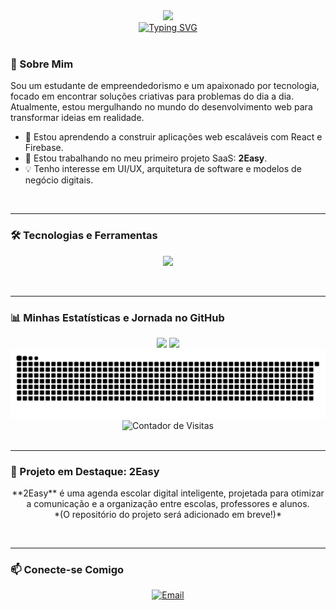 <div align="center">
  <img src="https://media.giphy.com/media/M9gbBd9nbDrOTu1Mqx/giphy.gif" width="100"/>
</div>

<div align="center">
  <a href="https://git.io/typing-svg"><img src="https://readme-typing-svg.herokuapp.com?font=Inter&size=30&pause=1000&color=393781&center=true&vCenter=true&width=500&lines=Ol%C3%A1%2C+eu+sou+o+Iker+Brand%C3%A3o!;Desenvolvedor+em+forma%C3%A7%C3%A3o.;Entusiasta+de+React+e+Firebase.;Criador+do+Projeto+2Easy." alt="Typing SVG" /></a>
</div>

<br>

### 👋 Sobre Mim

<p>Sou um estudante de empreendedorismo e um apaixonado por tecnologia, focado em encontrar soluções criativas para problemas do dia a dia. Atualmente, estou mergulhando no mundo do desenvolvimento web para transformar ideias em realidade.</p>

- 🌱 Estou aprendendo a construir aplicações web escaláveis com React e Firebase.
- 🚀 Estou trabalhando no meu primeiro projeto SaaS: **2Easy**.
- 💡 Tenho interesse em UI/UX, arquitetura de software e modelos de negócio digitais.

<br>

---

### 🛠️ Tecnologias e Ferramentas

<p align="center">
  <a href="https://skillicons.dev">
    <img src="https://skillicons.dev/icons?i=javascript,react,vite,tailwind,firebase,git,github,nodejs" />
  </a>
</p>

<br>

---

### 📊 Minhas Estatísticas e Jornada no GitHub

<div align="center">

  <img height="180em" src="https://github-readme-stats.vercel.app/api?username=ikerbrandao&show_icons=true&theme=dark&include_all_commits=true&count_private=true"/>
  
  <img height="180em" src="https://github-readme-stats.vercel.app/api/top-langs/?username=ikerbrandao&layout=compact&langs_count=7&theme=dark"/>
  
  <picture>
    <source media="(prefers-color-scheme: dark)" srcset="https://raw.githubusercontent.com/ikerbrandao/ikerbrandao/main/output/github-contribution-grid-snake-dark.svg">
    <source media="(prefers-color-scheme: light)" srcset="https://raw.githubusercontent.com/ikerbrandao/ikerbrandao/main/output/github-contribution-grid-snake.svg">
    <img alt="github contribution grid snake animation" src="https://raw.githubusercontent.com/ikerbrandao/ikerbrandao/main/output/github-contribution-grid-snake.svg">
  </picture>

  <br>

  <img src="https://komarev.com/ghpvc/?username=ikerbrandao&label=Visitas+no+Perfil&color=393781&style=flat-square" alt="Contador de Visitas" />

</div>

<br>

---

### 🚀 Projeto em Destaque: 2Easy

<p align="center">
  **2Easy** é uma agenda escolar digital inteligente, projetada para otimizar a comunicação e a organização entre escolas, professores e alunos. 
  <br>
  *(O repositório do projeto será adicionado em breve!)*
</p>

<br>

---

### 📫 Conecte-se Comigo

<p align="center">
  <a href="mailto:[ikermagno@gmail.com]" target="_blank"><img src="https://img.shields.io/badge/Email-D14836?style=for-the-badge&logo=gmail&logoColor=white" alt="Email"/></a>
</p>
